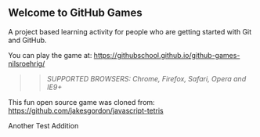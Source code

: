 ## Welcome to GitHub Games

A project based learning activity for people who are getting started with Git and GitHub.

You can play the game at: https://githubschool.github.io/github-games-nilsroehrig/

>> _*SUPPORTED BROWSERS*: Chrome, Firefox, Safari, Opera and IE9+_

This fun open source game was cloned from: https://github.com/jakesgordon/javascript-tetris

Another Test Addition
